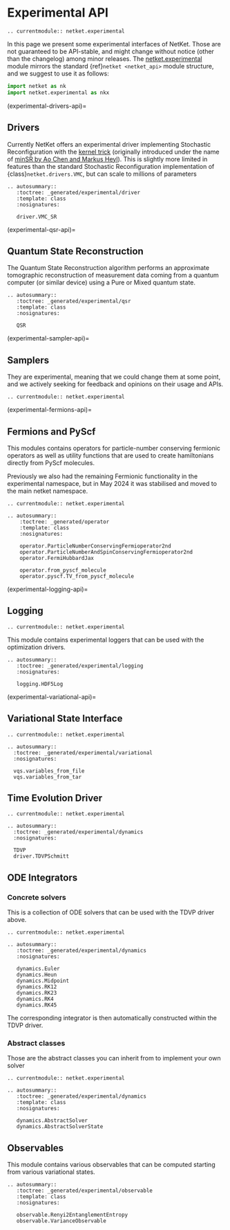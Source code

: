 # Experimental API

```{eval-rst}
.. currentmodule:: netket.experimental
```

In this page we present some experimental interfaces of NetKet.
Those are not guaranteed to be API-stable, and might change without notice (other than the
changelog) among minor releases.
The [netket.experimental](api-experimental) module mirrors the standard {ref}`netket <netket_api>` module structure,
and we suggest to use it as follows:

```python
import netket as nk
import netket.experimental as nkx
```

(experimental-drivers-api)=
## Drivers
Currently NetKet offers an experimental driver implementing Stochastic Reconfiguration with the [kernel trick](https://arxiv.org/abs/2310.05715)
(originally introduced under the name of [minSR by Ao Chen and Markus Heyl](https://arxiv.org/abs/2302.01941)). This is slightly more limited in
features than the standard Stochastic Reconfiguration implementation of {class}`netket.drivers.VMC`, but can scale to millions of parameters

```{eval-rst}
.. autosummary::
   :toctree: _generated/experimental/driver
   :template: class
   :nosignatures:

   driver.VMC_SR
```


(experimental-qsr-api)=
## Quantum State Reconstruction
The Quantum State Reconstruction algorithm performs an approximate tomographic reconstruction of measurement data coming from a quantum computer (or similar device) using a Pure or Mixed quantum state.

```{eval-rst}
.. autosummary::
   :toctree: _generated/experimental/qsr
   :template: class
   :nosignatures:

   QSR
```

(experimental-sampler-api)=
## Samplers

They are experimental, meaning that we could change them at some point, and we actively seeking for feedback and opinions on their usage and APIs.

```{eval-rst}
.. currentmodule:: netket.experimental

```

(experimental-fermions-api)=
## Fermions and PyScf

This modules contains operators for particle-number conserving fermionic operators as well as utility functions that are used to create hamiltonians directly from PyScf molecules.

Previously we also had the remaining Fermionic functionality in the experimental namespace, but in May 2024 it was stabilised and moved to the main netket namespace.

```{eval-rst}
.. currentmodule:: netket.experimental
```

```{eval-rst}
.. autosummary::
    :toctree: _generated/operator
    :template: class
    :nosignatures:

    operator.ParticleNumberConservingFermioperator2nd
    operator.ParticleNumberAndSpinConservingFermioperator2nd
    operator.FermiHubbardJax

    operator.from_pyscf_molecule
    operator.pyscf.TV_from_pyscf_molecule
```

(experimental-logging-api)=
## Logging

```{eval-rst}
.. currentmodule:: netket.experimental

```

This module contains experimental loggers that can be used with the optimization drivers.


```{eval-rst}
.. autosummary::
   :toctree: _generated/experimental/logging
   :nosignatures:

   logging.HDF5Log

```

(experimental-variational-api)=
## Variational State Interface

```{eval-rst}
.. currentmodule:: netket.experimental
```

```{eval-rst}
.. autosummary::
  :toctree: _generated/experimental/variational
  :nosignatures:

  vqs.variables_from_file
  vqs.variables_from_tar

```

## Time Evolution Driver


```{eval-rst}
.. currentmodule:: netket.experimental
```

```{eval-rst}
.. autosummary::
  :toctree: _generated/experimental/dynamics
  :nosignatures:

  TDVP
  driver.TDVPSchmitt
```

## ODE Integrators

### Concrete solvers
This is a collection of ODE solvers that can be used with the TDVP driver above.

```{eval-rst}
.. currentmodule:: netket.experimental
```

```{eval-rst}
.. autosummary::
   :toctree: _generated/experimental/dynamics
   :nosignatures:

   dynamics.Euler
   dynamics.Heun
   dynamics.Midpoint
   dynamics.RK12
   dynamics.RK23
   dynamics.RK4
   dynamics.RK45
```
The corresponding integrator is then automatically constructed within the TDVP driver.


### Abstract classes
Those are the abstract classes you can inherit from to implement your own solver
```{eval-rst}
.. currentmodule:: netket.experimental
```

```{eval-rst}
.. autosummary::
   :toctree: _generated/experimental/dynamics
   :template: class
   :nosignatures:

   dynamics.AbstractSolver
   dynamics.AbstractSolverState
```


## Observables
This module contains various observables that can be computed starting from various variational states.

```{eval-rst}
.. autosummary::
   :toctree: _generated/experimental/observable
   :template: class
   :nosignatures:

   observable.Renyi2EntanglementEntropy
   observable.VarianceObservable
```

